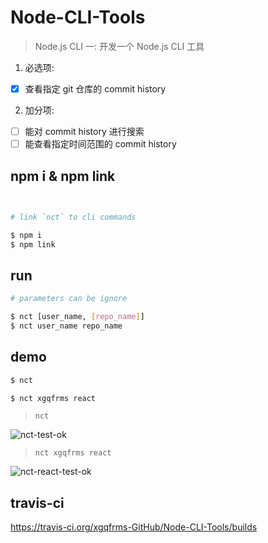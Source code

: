 # Node-CLI-Tools

> Node.js CLI 一: 开发一个 Node.js CLI 工具

1. 必选项:  
- [x] 查看指定 git 仓库的 commit history 

2. 加分项:  
- [ ] 能对 commit history 进行搜索 
- [ ] 能查看指定时间范围的 commit history

## npm i & npm link

```sh
    

# link `nct` to cli commands

$ npm i
$ npm link


```

## run

```sh
# parameters can be ignore

$ nct [user_name, [repo_name]]
$ nct user_name repo_name
```

## demo

```sh
$ nct

$ nct xgqfrms react

```

> `nct`

![nct-test-ok](https://user-images.githubusercontent.com/18028768/27017239-b2dae7e4-4f59-11e7-9608-98d94c4f2d3b.png)

> `nct xgqfrms react`

![nct-react-test-ok](https://user-images.githubusercontent.com/18028768/27017256-c354d544-4f59-11e7-8669-fb383f507284.png)

## travis-ci

https://travis-ci.org/xgqfrms-GitHub/Node-CLI-Tools/builds

